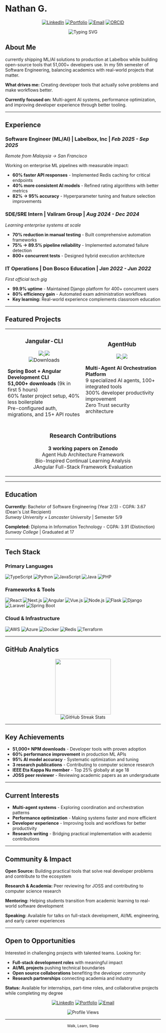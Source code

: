 # Nathan G.

<div align="center">
  
  [![LinkedIn](https://custom-icon-badges.demolab.com/badge/LinkedIn-0A66C2?logo=linkedin-white&logoColor=fff)](https://linkedin.com/in/nathangtg)
  [![Portfolio](https://img.shields.io/badge/Portfolio-000000?style=flat&logo=vercel&logoColor=white)](https://nathangtg.com)
  [![Email](https://img.shields.io/badge/Email-D14836?style=flat&logo=gmail&logoColor=white)](mailto:nathangtgmy@gmail.com)
  [![ORCID](https://img.shields.io/badge/ORCID-A6CE39?style=flat&logo=orcid&logoColor=white)](https://orcid.org/0009-0002-8492-8094)

  <img src="https://readme-typing-svg.herokuapp.com?font=Fira+Code&pause=1000&color=2F81F7&center=true&vCenter=true&width=500&lines=Continuously+Learning;51k%2B+Devs+Use+My+Tools;Research+Published+%40+Zenodo" alt="Typing SVG" />
  
</div>

## About Me

currently shipping ML/AI solutions to production at Labelbox while building open-source tools that 51,000+ developers use. In my 5th semester of Software Engineering, balancing academics with real-world projects that matter.

**What drives me:** Creating developer tools that actually solve problems and make workflows better.

**Currently focused on:** Multi-agent AI systems, performance optimization, and improving developer experience through better tooling.

---

## Experience

### **Software Engineer (ML/AI)** | Labelbox, Inc | *Feb 2025 - Sep 2025*
*Remote from Malaysia → San Francisco*

Working on enterprise ML pipelines with measurable impact:
- **60% faster API responses** - Implemented Redis caching for critical endpoints
- **40% more consistent AI models** - Refined rating algorithms with better metrics
- **82% → 95% accuracy** - Hyperparameter tuning and feature selection improvements

### **SDE/SRE Intern** | Valiram Group | *Aug 2024 - Dec 2024*
*Learning enterprise systems at scale*

- **70% reduction in manual testing** - Built comprehensive automation frameworks
- **75% → 89.5% pipeline reliability** - Implemented automated failure detection
- **800+ concurrent tests** - Designed hybrid execution architecture

### **IT Operations** | Don Bosco Education | *Jan 2022 - Jun 2022*
*First official tech gig*

- **99.9% uptime** - Maintained Django platform for 400+ concurrent users
- **80% efficiency gain** - Automated exam administration workflows
- **Key learning:** Real-world experience complements classroom education

---

## Featured Projects

<div align="center">
  <table>
    <tr>
      <td width="50%">
        <h3 align="center">Jangular-CLI</h3>
        <div align="center">
          <a href="https://github.com/nathangtg/jangular-cli" target="_blank">
            <img src="https://img.shields.io/badge/GitHub-181717?style=for-the-badge&logo=github&logoColor=white">
          </a>
          <a href="https://www.npmjs.com/package/jangular-cli" target="_blank">
            <img src="https://img.shields.io/badge/NPM-CB3837?style=for-the-badge&logo=npm&logoColor=white">
          </a>
          <br>
          <img src="https://img.shields.io/npm/dt/jangular-cli?style=flat-square&color=success" alt="Downloads">
        </div>
        <p><strong>Spring Boot + Angular Development CLI</strong><br>
        <strong>51,000+ downloads</strong> (9k in first 5 hours)<br>
        60% faster project setup, 40% less boilerplate<br>
        Pre-configured auth, migrations, and 15+ API routes</p>
      </td>
      <td width="50%">
        <h3 align="center">AgentHub</h3>
        <div align="center">
          <a href="https://github.com/nathangtg/agent-hub" target="_blank">
            <img src="https://img.shields.io/badge/GitHub-181717?style=for-the-badge&logo=github&logoColor=white">
          </a>
          <a href="https://youtu.be/54Q5zCX944E" target="_blank">
            <img src="https://img.shields.io/badge/Demo-FF0000?style=for-the-badge&logo=youtube&logoColor=white">
          </a>
        </div>
        <p><strong>Multi-Agent AI Orchestration Platform</strong><br>
        9 specialized AI agents, 100+ integrated tools<br>
        300% developer productivity improvement<br>
        Zero Trust security architecture</p>
      </td>
    </tr>
    <tr>
      <td colspan="2">
        <h3 align="center">Research Contributions</h3>
        <p align="center">
          <strong>3 working papers on Zenodo</strong><br>
          Agent Hub Architecture Framework<br>
          Bio-Inspired Continual Learning Analysis<br>
          JAngular Full-Stack Framework Evaluation<br>
        </p>
      </td>
    </tr>
  </table>
</div>

---

## Education

**Currently:** Bachelor of Software Engineering (Year 2/3) - CGPA: 3.67 (Dean's List Recipient)  
*Sunway University × Lancaster University* | Semester 5/9

**Completed:** Diploma in Information Technology - CGPA: 3.91 (Distinction)  
*Sunway College* | Graduated at 17

---

## Tech Stack

### **Primary Languages**
![TypeScript](https://img.shields.io/badge/TypeScript-007ACC?style=for-the-badge&logo=typescript&logoColor=white)
![Python](https://img.shields.io/badge/Python-3776AB?style=for-the-badge&logo=python&logoColor=white)
![JavaScript](https://img.shields.io/badge/JavaScript-F7DF1E?style=for-the-badge&logo=javascript&logoColor=black)
![Java](https://img.shields.io/badge/Java-ED8B00?style=for-the-badge&logo=openjdk&logoColor=white)
![PHP](https://img.shields.io/badge/PHP-777BB4?style=for-the-badge&logo=php&logoColor=white)

### **Frameworks & Tools**
![React](https://img.shields.io/badge/React-20232A?style=for-the-badge&logo=react&logoColor=61DAFB)
![Next.js](https://img.shields.io/badge/Next.js-000000?style=for-the-badge&logo=nextdotjs&logoColor=white)
![Angular](https://img.shields.io/badge/Angular-DD0031?style=for-the-badge&logo=angular&logoColor=white)
![Vue.js](https://img.shields.io/badge/Vue.js-4FC08D?style=for-the-badge&logo=vuedotjs&logoColor=white)
![Node.js](https://img.shields.io/badge/Node.js-339933?style=for-the-badge&logo=nodedotjs&logoColor=white)
![Flask](https://img.shields.io/badge/Flask-000000?style=for-the-badge&logo=flask&logoColor=white)
![Django](https://img.shields.io/badge/Django-092E20?style=for-the-badge&logo=django&logoColor=white)
![Laravel](https://img.shields.io/badge/Laravel-FF2D20?style=for-the-badge&logo=laravel&logoColor=white)
![Spring Boot](https://img.shields.io/badge/Spring_Boot-6DB33F?style=for-the-badge&logo=spring-boot&logoColor=white)

### **Cloud & Infrastructure**
![AWS](https://img.shields.io/badge/AWS-232F3E?style=for-the-badge&logo=amazon-aws&logoColor=white)
![Azure](https://img.shields.io/badge/Microsoft_Azure-0078D4?style=for-the-badge&logo=microsoft-azure&logoColor=white)
![Docker](https://img.shields.io/badge/Docker-2496ED?style=for-the-badge&logo=docker&logoColor=white)
![Redis](https://img.shields.io/badge/Redis-DC382D?style=for-the-badge&logo=redis&logoColor=white)
![Terraform](https://img.shields.io/badge/Terraform-7B42BC?style=for-the-badge&logo=terraform&logoColor=white)

---

## GitHub Analytics

<div align="center">
  <img height="180em" src="https://github-readme-stats.vercel.app/api/top-langs/?username=nathangtg&layout=compact&langs_count=8&theme=tokyonight&hide=Jupyter%20Notebook"/>
</div>

<div align="center">
  <img src="https://github-readme-streak-stats.herokuapp.com/?user=nathangtg&theme=tokyonight&hide_border=false" alt="GitHub Streak Stats" />
</div>

---

## Key Achievements

- **51,000+ NPM downloads** - Developer tools with proven adoption
- **60% performance improvement** in production ML APIs
- **95% AI model accuracy** - Systematic optimization and tuning
- **3 research publications** - Contributing to computer science research
- **IEEE Eta Kappa Nu member** - Top 25% globally at age 18
- **JOSS peer reviewer** - Reviewing academic papers as an undergraduate

---

## Current Interests

- **Multi-agent systems** - Exploring coordination and orchestration patterns
- **Performance optimization** - Making systems faster and more efficient
- **Developer experience** - Improving tools and workflows for better productivity
- **Research writing** - Bridging practical implementation with academic contributions

---

## Community & Impact

**Open Source:** Building practical tools that solve real developer problems and contribute to the ecosystem

**Research & Academia:** Peer reviewing for JOSS and contributing to computer science research

**Mentoring:** Helping students transition from academic learning to real-world software development

**Speaking:** Available for talks on full-stack development, AI/ML engineering, and early career experiences

---

## Open to Opportunities

Interested in challenging projects with talented teams. Looking for:

- **Full-stack development roles** with meaningful impact
- **AI/ML projects** pushing technical boundaries
- **Open source collaborations** benefiting the developer community
- **Research partnerships** connecting academia and industry

**Status:** Available for internships, part-time roles, and collaborative projects while completing my degree

<div align="center">
  
[![LinkedIn](https://img.shields.io/badge/LinkedIn-0077B5?style=for-the-badge&logo=linkedin&logoColor=white)](https://linkedin.com/in/nathangtg)
[![Portfolio](https://img.shields.io/badge/Portfolio-000000?style=for-the-badge&logo=vercel&logoColor=white)](https://nathangtg.com)
[![Email](https://img.shields.io/badge/Email-D14836?style=for-the-badge&logo=gmail&logoColor=white)](mailto:nathangtgmy@gmail.com)

</div>

<div align="center">
  <img src="https://komarev.com/ghpvc/?username=nathangtg&label=Profile%20views&color=0e75b6&style=flat" alt="Profile Views" />
</div>

---
<div align="center">
  <sub>Walk, Learn, Sleep</sub>
</div>
